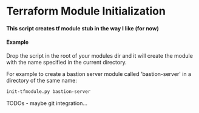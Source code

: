 # Terraform Module Initialization

#### This script creates tf module stub in the way I like (for now)

#### Example
Drop the script in the root of your modules dir and it will create the module with the name specified in the current directory.

For example to create a bastion server module called 'bastion-server' in a directory of the same name:

```bash
init-tfmodule.py bastion-server
```

TODOs - maybe git integration...